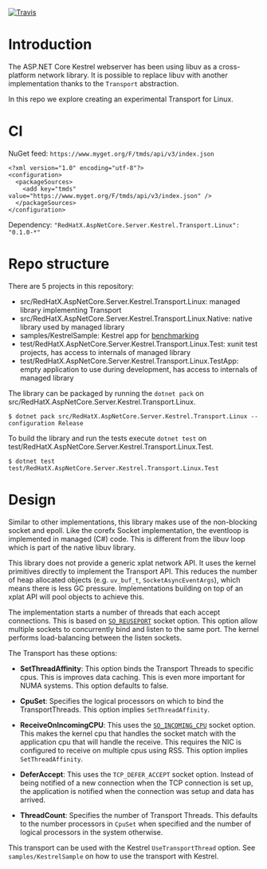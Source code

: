 [![Travis](https://api.travis-ci.org/tmds/Tmds.Kestrel.Linux.svg?branch=master)](https://travis-ci.org/tmds/Tmds.Kestrel.Linux)

# Introduction

The ASP.NET Core Kestrel webserver has been using libuv as a cross-platform network library.
It is possible to replace libuv with another implementation thanks to the `Transport` abstraction.

In this repo we explore creating an experimental Transport for Linux.

# CI

NuGet feed: `https://www.myget.org/F/tmds/api/v3/index.json`
```
<?xml version="1.0" encoding="utf-8"?>
<configuration>
  <packageSources>
    <add key="tmds" value="https://www.myget.org/F/tmds/api/v3/index.json" />
  </packageSources>
</configuration>
```

Dependency: `"RedHatX.AspNetCore.Server.Kestrel.Transport.Linux": "0.1.0-*"`

# Repo structure

There are 5 projects in this repository:
- src/RedHatX.AspNetCore.Server.Kestrel.Transport.Linux: managed library implementing Transport
- src/RedHatX.AspNetCore.Server.Kestrel.Transport.Linux.Native: native library used by managed library
- samples/KestrelSample: Kestrel app for [benchmarking](Benchmark.md)
- test/RedHatX.AspNetCore.Server.Kestrel.Transport.Linux.Test: xunit test projects, has access to internals of managed library
- test/RedHatX.AspNetCore.Server.Kestrel.Transport.Linux.TestApp: empty application to use during development, has access to internals of managed library

The library can be packaged by running the `dotnet pack` on src/RedHatX.AspNetCore.Server.Kestrel.Transport.Linux.
```
$ dotnet pack src/RedHatX.AspNetCore.Server.Kestrel.Transport.Linux --configuration Release
```

To build the library and run the tests execute `dotnet test` on test/RedHatX.AspNetCore.Server.Kestrel.Transport.Linux.Test.
```
$ dotnet test test/RedHatX.AspNetCore.Server.Kestrel.Transport.Linux.Test
```

# Design

Similar to other implementations, this library makes use of the non-blocking socket and epoll. Like the corefx
Socket implementation, the eventloop is implemented in managed (C#) code. This is different from the libuv loop which
is part of the native libuv library.

This library does not provide a generic xplat network API. It uses the kernel primitives directly to implement the
Transport API. This reduces the number of heap allocated objects (e.g. `uv_buf_t`, `SocketAsyncEventArgs`), which means
there is less GC pressure. Implementations building on top of an xplat API will pool objects to achieve this.

The implementation starts a number of threads that each accept connections. This is based on [`SO_REUSEPORT`](https://lwn.net/Articles/542629/)
socket option. This option allow multiple sockets to concurrently bind and listen to the same port. The kernel performs
load-balancing between the listen sockets.

The Transport has these options:

- **SetThreadAffinity**: This option binds the Transport Threads to specific cpus. This is improves data caching. This
is even more important for NUMA systems. This option defaults to false.

- **CpuSet**: Specifies the logical processors on which to bind the TransportThreads. This option implies `SetThreadAffinity`.

- **ReceiveOnIncomingCPU**: This uses the [`SO_INCOMING_CPU`](https://www.spinics.net/lists/netdev/msg347106.html) socket option.
This makes the kernel cpu that handles the socket match with the application cpu that will handle the receive. This requires
the NIC is configured to receive on multiple cpus using RSS. This option implies `SetThreadAffinity`.

- **DeferAccept**: This uses the `TCP_DEFER_ACCEPT` socket option. Instead of being notified of a new connection when
the TCP connection is set up, the application is notified when the connection was setup and data has arrived.

- **ThreadCount**: Specifies the number of Transport Threads. This defaults to the number processors in `CpuSet` when specified
and the number of logical processors in the system otherwise.

This transport can be used with the Kestrel `UseTransportThread` option.
See `samples/KestrelSample` on how to use the transport with Kestrel.